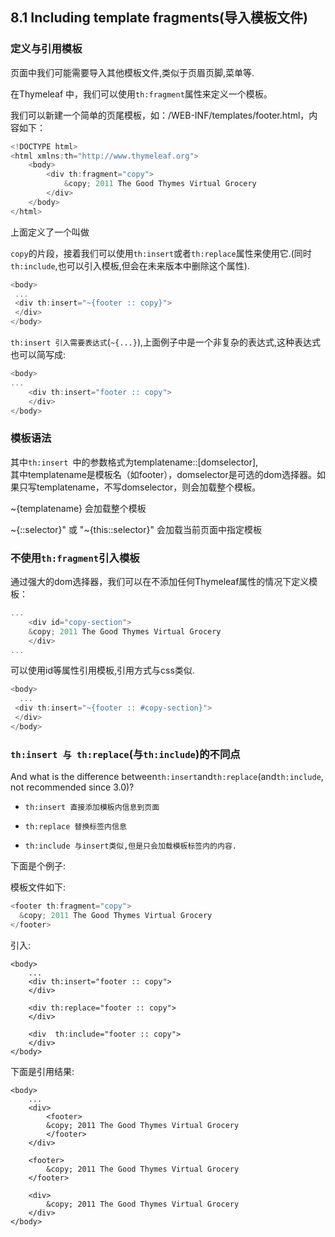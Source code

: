 ## 8.1 Including template fragments\(导入模板文件\)

### 定义与引用模板

页面中我们可能需要导入其他模板文件,类似于页眉页脚,菜单等.

在Thymeleaf 中，我们可以使用`th:fragment`属性来定义一个模板。

我们可以新建一个简单的页尾模板，如：/WEB-INF/templates/footer.html，内容如下：



```js
<!DOCTYPE html>
<html xmlns:th="http://www.thymeleaf.org">
    <body>
        <div th:fragment="copy">
            &copy; 2011 The Good Thymes Virtual Grocery
        </div>
    </body>
</html>
```

上面定义了一个叫做

`copy`的片段，接着我们可以使用`th:insert`或者`th:replace`属性来使用它.\(同时`th:include`,也可以引入模板,但会在未来版本中删除这个属性\).



```js
<body>
 ...
 <div th:insert="~{footer :: copy}">
 </div>
</body>
```

`th:insert 引入需要表达式`\(`~{...}`\),上面例子中是一个非复杂的表达式,这种表达式也可以简写成:



```js
<body>
...
    <div th:insert="footer :: copy">
    </div>
</body>
```

### 模板语法

其中`th:insert `中的参数格式为templatename::\[domselector\],  
其中templatename是模板名（如footer），domselector是可选的dom选择器。如果只写templatename，不写domselector，则会加载整个模板。

~{templatename} 会加载整个模板

~{::selector}" 或 "~{this::selector}" 会加载当前页面中指定模板

### 不使用`th:fragment`引入模板

通过强大的dom选择器，我们可以在不添加任何Thymeleaf属性的情况下定义模板：



```js
...
    <div id="copy-section">
    &copy; 2011 The Good Thymes Virtual Grocery
    </div>
...
```

可以使用id等属性引用模板,引用方式与css类似.



```js
<body>
  ...  
 <div th:insert="~{footer :: #copy-section}">
 </div>
</body>
```



### `th:insert 与 th:replace`\(与`th:include`\)的不同点

And what is the difference between`th:insert`and`th:replace`\(and`th:include`, not recommended since 3.0\)?

* `th:insert 直接添加模板内信息到页面`

* `th:replace 替换标签内信息`

* `th:include 与insert类似,但是只会加载模板标签内的内容.`

下面是个例子:

模板文件如下:

```js
<footer th:fragment="copy">
  &copy; 2011 The Good Thymes Virtual Grocery
</footer>
```

引入:

```
<body>
    ...
    <div th:insert="footer :: copy">
    </div>
    
    <div th:replace="footer :: copy">
    </div>
    
    <div  th:include="footer :: copy">
    </div>
</body>
```

下面是引用结果:



```
<body>
    ...  
    <div>
        <footer>
        &copy; 2011 The Good Thymes Virtual Grocery
        </footer>
    </div>
    
    <footer>
        &copy; 2011 The Good Thymes Virtual Grocery  
    </footer>
        
    <div>
        &copy; 2011 The Good Thymes Virtual Grocery  
    </div>
</body>
```



